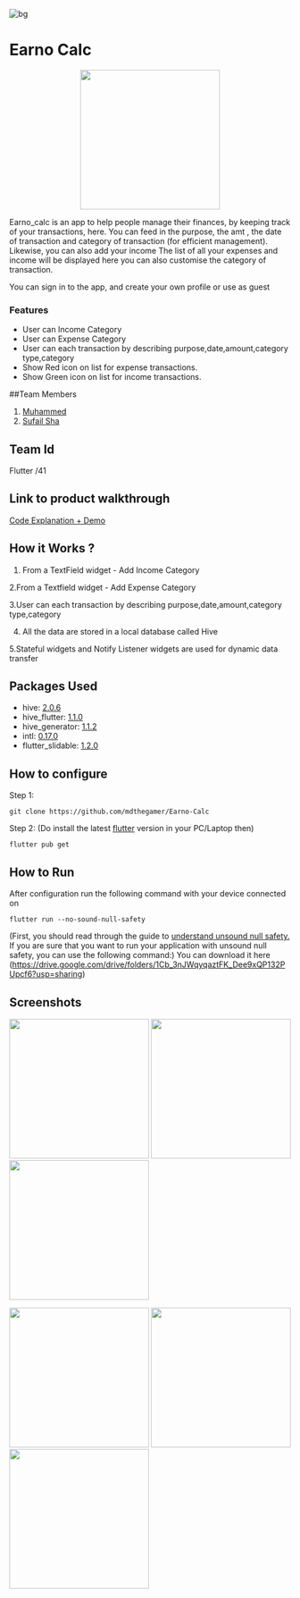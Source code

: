 ![bg](./pics/tinkerbg.png)

# **Earno Calc**


<div align="center">
  <img src="./pics/logo.png" width=250>
</div>

Earno_calc is an app to help people  manage their finances, by keeping track of your transactions, here.
You can feed in the purpose, the amt , the date of transaction and category of transaction (for efficient management).
Likewise, you can also add your income
The list of all your expenses and income will be displayed here
you can also customise the category of transaction.

You can sign in to the app, and create your own profile or use as guest
<h3>Features</h3>

- User can Income Category
- User can Expense Category
- User can each transaction by describing purpose,date,amount,category type,category
- Show Red icon on list for expense transactions.
- Show Green icon on list for income transactions.

##Team Members
1. [Muhammed](https://github.com/mdthegamer)
2. [Sufail Sha](https://github.com/SUFAILSHA5009)

## Team Id
Flutter /41

## Link to product walkthrough
[Code Explanation + Demo](https://drive.google.com/file/d/1T_HTkQAixqptdfdiOMTmu0kcKrOn5y30/view)

## How it Works ?
1. From a TextField widget - Add Income Category

2.From a Textfield widget - Add Expense Category

3.User can each transaction by describing purpose,date,amount,category type,category

4. All the data are stored in a local database called Hive

5.Stateful widgets and Notify Listener widgets are used for dynamic data transfer 


## Packages Used

- hive: [2.0.6](https://pub.dev/packages/hive)
- hive_flutter: [1.1.0](https://pub.dev/packages/hive_flutter)
- hive_generator: [1.1.2](https://pub.dev/packages/hive_generator)
- intl: [0.17.0](https://pub.dev/packages/intl)
- flutter_slidable: [1.2.0](https://pub.dev/packages/flutter_slidable)

## How to configure
Step 1:
```
git clone https://github.com/mdthegamer/Earno-Calc
```

Step 2: (Do install the latest [flutter](https://docs.flutter.dev/get-started/install) version in your PC/Laptop then)
```
flutter pub get
```


## How to Run

After configuration run the following command with your device connected on

```
flutter run --no-sound-null-safety
```
(First, you should read through the guide to [understand unsound null safety.](https://dart.dev/null-safety/unsound-null-safety) If you are sure that you want to run your application with unsound null safety, you can use the following command:)
You can download it here (https://drive.google.com/drive/folders/1Cb_3nJWqyqaztFK_Dee9xQP132PUpcf6?usp=sharing)
## Screenshots
  <img src="./pics/ss/transaction.jpeg" width=250>  <img src="./pics/ss/expense_cat.jpeg" width=250>  <img src="./pics/ss/income_cat.jpeg" width=250>
  
  
  <img src="./pics/ss/add_cat.jpeg" width=250>  <img src="./pics/ss/add _transaction.jpeg" width=250>  <img src="./pics/ss/drawer.jpeg" width=250>
